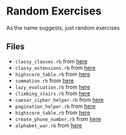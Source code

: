 # Random Exercises

As the name suggests, just random exercises

## Files

- `classy_classes.rb` from [here](https://www.codewars.com/kata/classy-classes/train/ruby)
- `classy_extensions.rb` from [here](https://www.codewars.com/kata/classy-extentions/train/ruby)
- `highscore_table.rb` from [here](https://www.codewars.com/kata/high-score-table/train/ruby)
- `summation.rb` from [here](https://www.codewars.com/kata/grasshopper-summation/train/ruby)
- `lazy_evaluation.rb` from [here](https://www.hackerrank.com/challenges/ruby-lazy/problem)
- `climbing_stairs.rb` from [here](https://leetcode.com/problems/climbing-stairs/)
- `caesar_cipher_helper.rb` from [here](https://www.codewars.com/kata/caesar-cipher-helper/train/ruby) 
- `pagination_helper.rb` from [here](https://www.codewars.com/kata/paginationhelper/train/ruby)
- `highscore_table.rb` from [here](https://www.codewars.com/kata/high-score-table)
- `create_phone_number.rb` from [here](https://www.codewars.com/kata/create-phone-number/train/ruby)
- `alphabet_war.rb` from [here](https://www.codewars.com/kata/alphabet-war/train/ruby)
